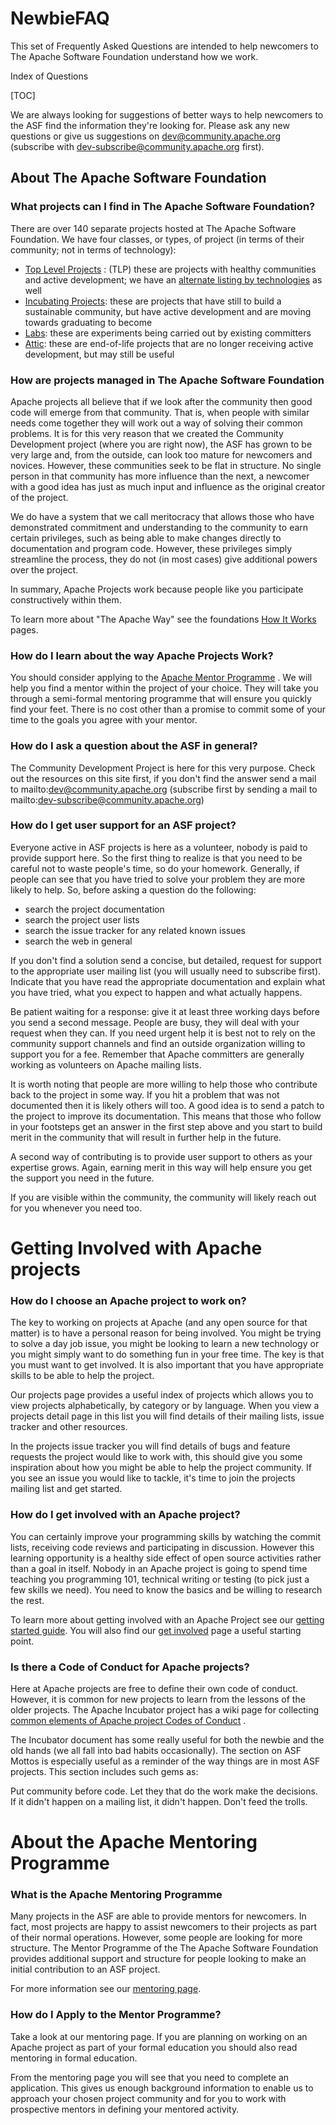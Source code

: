 # NewbieFAQ

This set of Frequently Asked Questions are intended to help newcomers to The Apache Software Foundation understand how we work.

Index of Questions

[TOC]

We are always looking for suggestions of better ways to help newcomers to the ASF find the information they're looking for. Please ask any new questions or give us suggestions on dev@community.apache.org (subscribe with dev-subscribe@community.apache.org first).

## About The Apache Software Foundation

### What projects can I find in The Apache Software Foundation?
There are over 140 separate projects hosted at The Apache Software Foundation. We have four classes, or types, of project (in terms of their community; not in terms of technology):

* [Top Level Projects](http://www.apache.org/) : (TLP) these are projects with healthy communities and active development; we have an [alternate listing by technologies](http://projects.apache.org/) as well
* [Incubating Projects](http://incubator.apache.org/): these are projects that have still to build a sustainable community, but have active development and are moving towards graduating to become
* [Labs](http://labs.apache.org/): these are experiments being carried out by existing committers
* [Attic](http://attic.apache.org/): these are end-of-life projects that are no longer receiving active development, but may still be useful

### How are projects managed in The Apache Software Foundation
Apache projects all believe that if we look after the community then good code will emerge from that community. That is, when people with similar needs come together they will work out a way of solving their common problems. It is for this very reason that we created the Community Development project (where you are right now), the ASF has grown to be very large and, from the outside, can look too mature for newcomers and novices. However, these communities seek to be flat in structure. No single person in that community has more influence than the next, a newcomer with a good idea has just as much input and influence as the original creator of the project.

We do have a system that we call meritocracy that allows those who have demonstrated commitment and understanding to the community to earn certain privileges, such as being able to make changes directly to documentation and program code. However, these privileges simply streamline the process, they do not (in most cases) give additional powers over the project.

In summary, Apache Projects work because people like you participate constructively within them.

To learn more about "The Apache Way" see the foundations [How It Works](http://apache.org/foundation/how-it-works.html) pages.

### How do I learn about the way Apache Projects Work?
You should consider applying to the [Apache Mentor Programme](http://community.apache.org/mentoringprogramme.html) . We will help you find a mentor within the project of your choice. They will take you through a semi-formal mentoring programme that will ensure you quickly find your feet. There is no cost other than a promise to commit some of your time to the goals you agree with your mentor.

### How do I ask a question about the ASF in general?
The Community Development Project is here for this very purpose. Check out the resources on this site first, if you don't find the answer send a mail to mailto:dev@community.apache.org (subscribe first by sending a mail to mailto:dev-subscribe@community.apache.org)

### How do I get user support for an ASF project?
Everyone active in ASF projects is here as a volunteer, nobody is paid to provide support here. So the first thing to realize is that you need to be careful not to waste people's time, so do your homework. Generally, if people can see that you have tried to solve your problem they are more likely to help. So, before asking a question do the following:

* search the project documentation
* search the project user lists
* search the issue tracker for any related known issues
* search the web in general

If you don't find a solution send a concise, but detailed, request for support to the appropriate user mailing list (you will usually need to subscribe first). Indicate that you have read the appropriate documentation and explain what you have tried, what you expect to happen and what actually happens.

Be patient waiting for a response: give it at least three working days before you send a second message. People are busy, they will deal with your request when they can. If you need urgent help it is best not to rely on the community support channels and find an outside organization willing to support you for a fee. Remember that Apache committers are generally working as volunteers on Apache mailing lists.

It is worth noting that people are more willing to help those who contribute back to the project in some way. If you hit a problem that was not documented then it is likely others will too. A good idea is to send a patch to the project to improve its documentation. This means that those who follow in your footsteps get an answer in the first step above and you start to build merit in the community that will result in further help in the future.

A second way of contributing is to provide user support to others as your expertise grows. Again, earning merit in this way will help ensure you get the support you need in the future.

If you are visible within the community, the community will likely reach out for you whenever you need too.


# Getting Involved with Apache projects

### How do I choose an Apache project to work on?
The key to working on projects at Apache (and any open source for that matter) is to have a personal reason for being involved. You might be trying to solve a day job issue, you might be looking to learn a new technology or you might simply want to do something fun in your free time. The key is that you must want to get involved. It is also important that you have appropriate skills to be able to help the project.

Our projects page provides a useful index of projects which allows you to view projects alphabetically, by category or by language. When you view a projects detail page in this list you will find details of their mailing lists, issue tracker and other resources.

In the projects issue tracker you will find details of bugs and feature requests the project would like to work with, this should give you some inspiration about how you might be able to help the project community. If you see an issue you would like to tackle, it's time to join the projects mailing list and get started.

### How do I get involved with an Apache project?
You can certainly improve your programming skills by watching the commit lists, receiving code reviews and participating in discussion. However this learning opportunity is a healthy side effect of open source activities rather than a goal in itself. Nobody in an Apache project is going to spend time teaching you programming 101, technical writing or testing (to pick just a few skills we need). You need to know the basics and be willing to research the rest.

To learn more about getting involved with an Apache Project see our [getting started guide](http://community.apache.org/gettingStarted/101.html). You will also find our [get involved](http://apache.org/foundation/getinvolved.html) page a useful starting point.


### Is there a Code of Conduct for Apache projects?
Here at Apache projects are free to define their own code of conduct. However, it is common for new projects to learn from the lessons of the older projects. The Apache Incubator project has a wiki page for collecting [common elements of Apache project Codes of Conduct](http://incubator.apache.org/guides/community.html) .

The Incubator document has some really useful for both the newbie and the old hands (we all fall into bad habits occasionally). The section on ASF Mottos is especially useful as a reminder of the way things are in most ASF projects. This section includes such gems as:

Put community before code.
Let they that do the work make the decisions.
If it didn't happen on a mailing list, it didn't happen.
Don't feed the trolls.

# About the Apache Mentoring Programme

### What is the Apache Mentoring Programme
Many projects in the ASF are able to provide mentors for newcomers. In fact, most projects are happy to assist newcomers to their projects as part of their normal operations. However, some people are looking for more structure. The Mentor Programme of the The Apache Software Foundation provides additional support and structure for people looking to make an initial contribution to an ASF project.

For more information see our [mentoring page](http://community.apache.org/mentoringprogramme.html).

### How do I Apply to the Mentor Programme?
Take a look at our mentoring page. If you are planning on working on an Apache project as part of your formal education you should also read mentoring in formal education.

From the mentoring page you will see that you need to complete an application. This gives us enough background information to enable us to approach your chosen project community and for you to work with prospective mentors in defining your mentored activity.